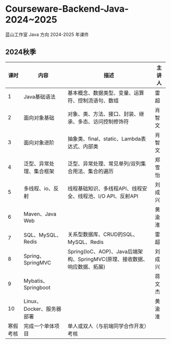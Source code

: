 

# Courseware-Backend-Java-2024~2025

蓝山工作室 Java 方向 2024-2025 年课件



## 2024秋季

| 课时     | 内容                      | 描述                                                         | 主讲人 |
| -------- | ------------------------- | ------------------------------------------------------------ | ------ |
| 1        | Java基础语法              | 基本概念、数据类型、变量、运算符、控制流语句、数组 | 雷超   |
| 2        | 面向对象基础              | 对象、类、方法、接口、封装、继承、多态、访问控制修饰符       | 肖智文 |
| 3        | 面向对象进阶              | 抽象类、final、static、Lambda表达式、内部类                  | 肖智文 |
| 4        | 泛型、异常处理、集合框架  | 泛型、异常处理、常见单列/双列集合用法、集合的遍历             | 郑雪怡 |
| 5        | 多线程、io、反射          | 线程基础知识、多线程API、线程安全、线程池、I/O API、反射API  | 刘成兴 |
| 6        | Maven、Java Web           |                                                              | 黄渝淮 |
| 7        | SQL、MySQL、Redis        |  关系型数据库、CRUD的SQL、MySQL、Redis                                                            | 雷超   |
| 8        | Spring、SpringMVC         | Spring(IoC、AOP)、Java后端架构、SpringMVC(原理、接收数据、响应数据、拓展) | 刘成兴 |
| 9        | Mybatis、Springboot       |                                                              | 蒋文杰 |
| 10       | Linux、Docker、服务器部署 |                                                              | 黄渝淮 |
| 寒假考核 | 完成一个单体项目          | 单人或双人（与前端同学合作开发）考核                         |        |


